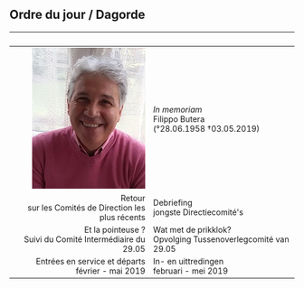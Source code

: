 <link rel="stylesheet" href="S2.css">

## Ordre du jour / Dagorde

| &nbsp; | &nbsp; |
| ---: | --- |
| ![](Filippo.png) | *In memoriam*<br>Filippo Butera<br>(°28.06.1958 &dagger;03.05.2019) |
| Retour<br>sur les Comités de Direction les plus récents | Debriefing<br>jongste Directiecomité's |
| Et la pointeuse ?<br>Suivi du Comité Intermédiaire du 29.05 | Wat met de prikklok?<br>Opvolging Tussenoverlegcomité van 29.05 |
| Entrées en service et départs<br>février - mai 2019 | In- en uittredingen<br>februari - mei 2019 |

